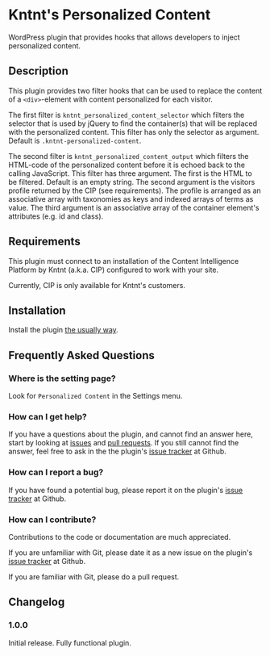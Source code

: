 # Kntnt's Personalized Content

WordPress plugin that provides hooks that allows developers to inject personalized content.

## Description

This plugin provides two filter hooks that can be used to replace the content
of a `<div>`-element with content personalized for each visitor.

The first filter is `kntnt_personalized_content_selector` which filters the
selector that is used by jQuery to find the container(s) that will be replaced
with the personalized content. This filter has only the selector as argument.
Default is `.kntnt-personalized-content`. 

The second filter is `kntnt_personalized_content_output` which filters the
HTML-code of the personalized content before it is echoed back to the calling
JavaScript. This filter has three argument. The first is the HTML to be
filtered. Default is an empty string. The second argument is the visitors
profile returned by the CIP (see requirements). The profile is arranged as
an associative array with taxonomies as keys and indexed arrays of terms as
value. The third argument is an associative array of the container element's
attributes (e.g. id and class). 

## Requirements

This plugin must connect to an installation of the Content Intelligence
Platform by Kntnt (a.k.a. CIP) configured to work with your site.

Currently, CIP is only available for Kntnt's customers.

## Installation

Install the plugin [the usually way](https://codex.wordpress.org/Managing_Plugins#Installing_Plugins). 

## Frequently Asked Questions

### Where is the setting page?

Look for `Personalized Content` in the Settings menu.

### How can I get help?

If you have a questions about the plugin, and cannot find an answer here, start by looking at [issues](https://github.com/Kntnt/kntnt-personalized-content/issues) and [pull requests](https://github.com/Kntnt/kntnt-personalized-content/pulls). If you still cannot find the answer, feel free to ask in the the plugin's [issue tracker](https://github.com/Kntnt/kntnt-personalized-content/issues) at Github.

### How can I report a bug?

If you have found a potential bug, please report it on the plugin's [issue tracker](https://github.com/Kntnt/kntnt-personalized-content/issues) at Github.

### How can I contribute?

Contributions to the code or documentation are much appreciated.

If you are unfamiliar with Git, please date it as a new issue on the plugin's [issue tracker](https://github.com/Kntnt/kntnt-personalized-content/issues) at Github.

If you are familiar with Git, please do a pull request.

## Changelog

### 1.0.0

Initial release. Fully functional plugin.
